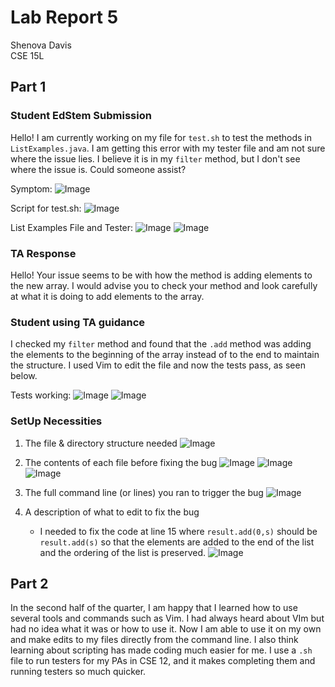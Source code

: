 # Lab Report 5

Shenova Davis  
CSE 15L

## Part 1 

### Student EdStem Submission 

Hello! I am currently working on my file for `test.sh` to test the methods in `ListExamples.java`. I am getting this error with my tester file and am not sure where the issue lies. I believe it is in my `filter` method, but I don't see where the issue is. Could someone assist?

Symptom: 
![Image](testFail.jpeg) 

Script for test.sh:
![Image](test.shfile.jpeg) 

List Examples File and Tester: 
![Image](beforeChange.jpeg) 
![Image](testerFile.jpeg) 

### TA Response

Hello! Your issue seems to be with how the method is adding elements to the new array. I would advise you to check your method and look carefully at what it is doing to add elements to the array. 

### Student using TA guidance

I checked my `filter` method and found that the `.add` method was adding the elements to the beginning of the array instead of to the end to maintain the structure. I used Vim to edit the file and now the tests pass, as seen below. 

Tests working:
![Image](makingChange.jpeg) 
![Image](testWorkings.jpeg) 

### SetUp Necessities

1. The file & directory structure needed
![Image](filestructure.jpeg)

3. The contents of each file before fixing the bug
![Image](beforeChange.jpeg) 
![Image](testerFile.jpeg)
![Image](test.shfile.jpeg) 

5. The full command line (or lines) you ran to trigger the bug
![Image](testFail.jpeg) 
7. A description of what to edit to fix the bug
   - I needed to fix the code at line 15 where `result.add(0,s)` should be `result.add(s)` so that the elements are added to the end of the list and the ordering of the list is preserved.
![Image](makingChange.jpeg) 

## Part 2

In the second half of the quarter, I am happy that I learned how to use several tools and commands such as Vim. I had always heard about VIm but had no idea what it was or how to use it. Now I am able to use it on my own and make edits to my files directly from the command line. I also think learning about scripting has made coding much easier for me. I use a `.sh` file to run testers for my PAs in CSE 12, and it makes completing them and running testers so much quicker. 
